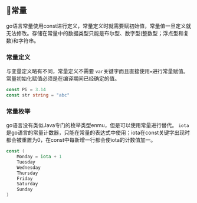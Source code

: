 ## 常量
go语言常量使用const进行定义，常量定义时就需要赋初始值，常量值一旦定义就无法修改。存储在常量中的数据类型只能是布尔型、数字型(整数型；浮点型和复数)和字符串。

### 常量定义
与变量定义略有不同，常量定义不需要 `var`关键字而且直接使用`=`进行常量赋值。常量初始化赋值必须是在编译期间已经确定的值。
```go
const Pi = 3.14
const str string = "abc"
```
### 常量枚举
go语言没有类似Java专门的枚举类型enmu，但是可以使用常量进行替代。
`iota`是go语言的常量计数器，只能在常量的表达式中使用；iota在const关键字出现时都会被重置为0，在const中每新增一行都会使iota的计数值加一。
```go
const (
    Monday = iota + 1
    Tuesday
    Wednesday
    Thursday
    Friday
    Saturday
    Sunday
)
```